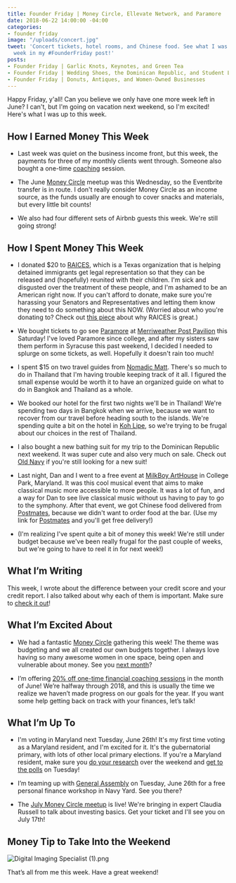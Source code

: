 ```yaml
---
title: Founder Friday | Money Circle, Ellevate Network, and Paramore
date: 2018-06-22 14:00:00 -04:00
categories:
- founder friday
image: "/uploads/concert.jpg"
tweet: 'Concert tickets, hotel rooms, and Chinese food. See what I was up to this
  week in my #FounderFriday post!'
posts:
- Founder Friday | Garlic Knots, Keynotes, and Green Tea
- Founder Friday | Wedding Shoes, the Dominican Republic, and Student Loan Consolidation
- Founder Friday | Donuts, Antiques, and Women-Owned Businesses
---
```


Happy Friday, y'all! Can you believe we only have one more week left in June? I can't, but I'm going on vacation next weekend, so I'm excited! Here's what I was up to this week.

## **How I Earned Money This Week**

* Last week was quiet on the business income front, but this week, the payments for three of my monthly clients went through. Someone also bought a one-time [coaching](https://www.maggiegermano.com/coaching/) session.

* The June [Money Circle](https://www.maggiegermano.com/moneycircle/) meetup was this Wednesday, so the Eventbrite transfer is in route. I don't really consider Money Circle as an income source, as the funds usually are enough to cover snacks and materials, but every little bit counts!

* We also had four different sets of Airbnb guests this week. We're still going strong!

## **How I Spent Money This Week**

* I donated $20 to [RAICES](https://www.raicestexas.org/), which is a Texas organization that is helping detained immigrants get legal representation so that they can be released and (hopefully) reunited with their children. I'm sick and disgusted over the treatment of these people, and I'm ashamed to be an American right now. If you can't afford to donate, make sure you're harassing your Senators and Representatives and letting them know they need to do something about this NOW. (Worried about who you're donating to? Check out [this piece](https://slate.com/business/2018/06/raices-can-be-effective-with-all-that-money-its-raising-on-facebook.html) about why RAICES is great.)

* We bought tickets to go see [Paramore](http://www.paramore.net/) at [Merriweather Post Pavilion](https://www.merriweathermusic.com/) this Saturday! I've loved Paramore since college, and after my sisters saw them perform in Syracuse this past weekend, I decided I needed to splurge on some tickets, as well. Hopefully it doesn't rain too much!

* I spent $15 on two travel guides from [Nomadic Matt](https://www.nomadicmatt.com/). There's so much to do in Thailand that I'm having trouble keeping track of it all. I figured the small expense would be worth it to have an organized guide on what to do in Bangkok and Thailand as a whole.

* We booked our hotel for the first two nights we'll be in Thailand! We're spending two days in Bangkok when we arrive, because we want to recover from our travel before heading south to the islands. We're spending quite a bit on the hotel in [Koh Lipe](http://kohlipethailand.com/), so we're trying to be frugal about our choices in the rest of Thailand. 

* I also bought a new bathing suit for my trip to the Dominican Republic next weekend. It was super cute and also very much on sale. Check out [Old Navy](https://oldnavy.gap.com/browse/category.do?cid=68066&mlink=5151,13518818,flyout_w_Swim_Shop&clink=13518818) if you're still looking for a new suit!

* Last night, Dan and I went to a free event at [MilkBoy ArtHouse](https://www.milkboyarthouse.com/) in College Park, Maryland. It was this cool musical event that aims to make classical music more accessible to more people. It was a lot of fun, and a way for Dan to see live classical music without us having to pay to go to the symphony. After that event, we got Chinese food delivered from [Postmates](https://postmates.com/invite/XDRG3?utm_medium=referral&utm_source=local&_branch_match_id=414929381658162143), because we didn't want to order food at the bar. (Use my link for [Postmates](https://postmates.com/invite/XDRG3?utm_medium=referral&utm_source=local&_branch_match_id=414929381658162143) and you'll get free delivery!)

* (I'm realizing I've spent quite a bit of money this week! We're still under budget because we've been really frugal for the past couple of weeks, but we're going to have to reel it in for next week!)

## **What I’m Writing**

This week, I wrote about the difference between your credit score and your credit report. I also talked about why each of them is important. Make sure to [check it out](https://www.maggiegermano.com/blog/the-difference-between-your-credit-score-and-your-credit-report/)!

## **What I’m Excited About**

* We had a fantastic [Money Circle](https://www.maggiegermano.com/moneycircle/) gathering this week! The theme was budgeting and we all created our own budgets together. I always love having so many awesome women in one space, being open and vulnerable about money. See you [next month](https://www.maggiegermano.com/events/investing-101/)?

* I’m offering [20% off one-time financial coaching sessions](https://maggiegermanofinancialcoaching.as.me/onetimediscount) in the month of June! We’re halfway through 2018, and this is usually the time we realize we haven’t made progress on our goals for the year. If you want some help getting back on track with your finances, let’s talk!

## **What I’m Up To**

* I'm voting in Maryland next Tuesday, June 26th! It's my first time voting as a Maryland resident, and I'm excited for it. It's the gubernatorial primary, with lots of other local primary elections. If you're a Maryland resident, make sure you [do your research](https://www.elections.maryland.gov/elections/2018/primary_candidates/index.html) over the weekend and [get to the polls](https://voterservices.elections.maryland.gov/PollingPlaceSearch) on Tuesday!

* I’m teaming up with [General Assembly](https://generalassemb.ly/education/mo-money-mo-worries-get-financially-savvy-in-2018/washington-dc/49127) on Tuesday, June 26th for a free personal finance workshop in Navy Yard. See you there?

* The [July Money Circle meetup](https://www.maggiegermano.com/events/investing-101/) is live! We're bringing in expert Claudia Russell to talk about investing basics. Get your ticket and I'll see you on July 17th!

## **Money Tip to Take Into the Weekend**

![Digital Imaging Specialist (1).png](/uploads/Digital%20Imaging%20Specialist%20(1).png)

That’s all from me this week. Have a great weekend!